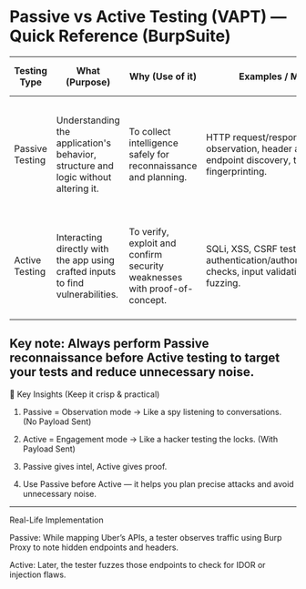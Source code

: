 # Passive vs Active Testing (VAPT) — Quick Reference (BurpSuite)

| Testing Type     | What (Purpose)                                                                 | Why (Use of it)                                                     | Examples / Methods                                                                 | Extras (Alternatives & Notes)                                                                 |
|------------------|---------------------------------------------------------------------------------|----------------------------------------------------------------------|------------------------------------------------------------------------------------|-----------------------------------------------------------------------------------------------|
| Passive Testing  | Understanding the application's behavior, structure and logic without altering it. | To collect intelligence safely for reconnaissance and planning.      | HTTP request/response observation, header analysis, endpoint discovery, tech fingerprinting. | Non-intrusive and silent; tools: Burp Proxy (passive), Wappalyzer, WhatWeb; doesn't change server state. |
| Active Testing   | Interacting directly with the app using crafted inputs to find vulnerabilities.     | To verify, exploit and confirm security weaknesses with proof-of-concept. | SQLi, XSS, CSRF testing, authentication/authorization/session checks, input validation tests, API fuzzing. | Noisy/verbose and may trigger alerts; tools: Burp Intruder, SQLMap, wfuzz, OWASP ZAP Active Scan. |

**Key note:** Always perform Passive reconnaissance before Active testing to target your tests and reduce unnecessary noise.
---

🧠 Key Insights (Keep it crisp & practical)

1. Passive = Observation mode → Like a spy listening to conversations. (No Payload Sent)


2. Active = Engagement mode → Like a hacker testing the locks. (With Payload Sent)


3. Passive gives intel, Active gives proof.


4. Use Passive before Active — it helps you plan precise attacks and avoid unnecessary noise.


---

Real-Life Implementation

Passive: While mapping Uber’s APIs, a tester observes traffic using Burp Proxy to note hidden endpoints and headers.

Active: Later, the tester fuzzes those endpoints to check for IDOR or injection flaws.
